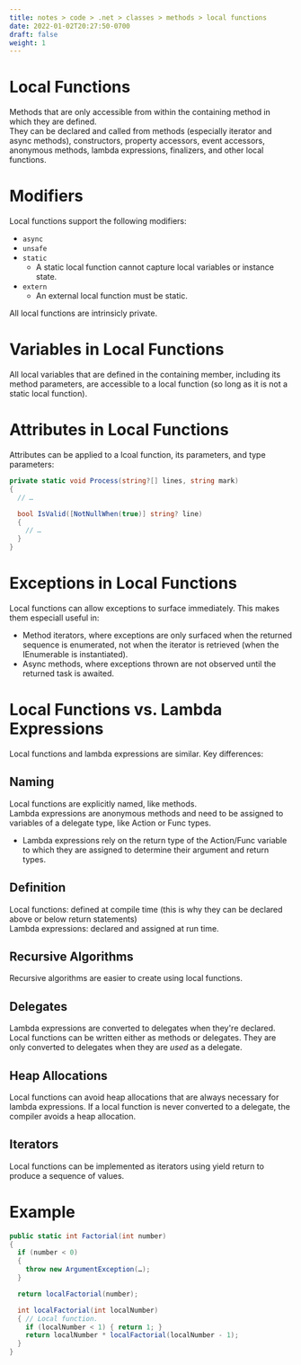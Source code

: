 ```yaml
---
title: notes > code > .net > classes > methods > local functions
date: 2022-01-02T20:27:50-0700
draft: false
weight: 1
---
```

# Local Functions
Methods that are only accessible from within the containing method in which they are defined.  
They can be declared and called from methods (especially iterator and async methods), constructors, property accessors, event accessors, anonymous methods, lambda expressions, finalizers, and other local functions.  

# Modifiers
Local functions support the following modifiers:
- `async`
- `unsafe`
- `static`
  - A static local function cannot capture local variables or instance state.
- `extern`
  - An external local function must be static.

All local functions are intrinsicly private.

# Variables in Local Functions
All local variables that are defined in the containing member, including its method parameters, are accessible to a local function (so long as it is not a static local function).

# Attributes in Local Functions
Attributes can be applied to a lcoal function, its parameters, and type parameters:
```cs
private static void Process(string?[] lines, string mark) 
{
  // …

  bool IsValid([NotNullWhen(true)] string? line) 
  {
    // …
  }
}
```

# Exceptions in Local Functions
Local functions can allow exceptions to surface immediately. This makes them especiall useful in:
- Method iterators, where exceptions are only surfaced when the returned sequence is enumerated, not when the iterator is retrieved (when the IEnumerable is instantiated).
- Async methods, where exceptions thrown are not observed until the returned task is awaited.

# Local Functions vs. Lambda Expressions
Local functions and lambda expressions are similar. Key differences:

## Naming
Local functions are explicitly named, like methods.  
Lambda expressions are anonymous methods and need to be assigned to variables of a delegate type, like Action or Func types.  
- Lambda expressions rely on the return type of the Action/Func variable to which they are assigned to determine their argument and return types.

## Definition
Local functions: defined at compile time (this is why they can be declared above or below return statements)  
Lambda expressions: declared and assigned at run time.  

## Recursive Algorithms
Recursive algorithms are easier to create using local functions.  

## Delegates
Lambda expressions are converted to delegates when they're declared.  
Local functions can be written either as methods or delegates. They are only converted to delegates when they are *used* as a delegate.  

## Heap Allocations
Local functions can avoid heap allocations that are always necessary for lambda expressions. If a local function is never converted to a delegate, the compiler avoids a heap allocation.  

## Iterators
Local functions can be implemented as iterators using yield return to produce a sequence of values.

# Example
```cs
public static int Factorial(int number) 
{
  if (number < 0) 
  {
    throw new ArgumentException(…);
  }

  return localFactorial(number);

  int localFactorial(int localNumber) 
  { // Local function.
    if (localNumber < 1) { return 1; }
    return localNumber * localFactorial(localNumber - 1);
  }
}
```
